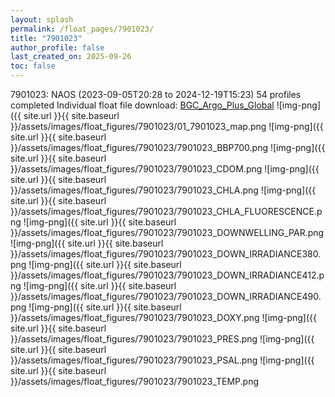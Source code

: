 ```yaml
---
layout: splash
permalink: /float_pages/7901023/
title: "7901023"
author_profile: false
last_created_on: 2025-09-26
toc: false
---
```

 
7901023: NAOS (2023-09-05T20:28 to 2024-12-19T15:23)
54 profiles completed
Individual float file download: [BGC_Argo_Plus_Global](https://ftp.soest.hawaii.edu/bgc_argo_plus/Individual_Floats/outliers_removed/7901023_Sprof_processed.nc)
![img-png]({{ site.url }}{{ site.baseurl }}/assets/images/float_figures/7901023/01_7901023_map.png
![img-png]({{ site.url }}{{ site.baseurl }}/assets/images/float_figures/7901023/7901023_BBP700.png
![img-png]({{ site.url }}{{ site.baseurl }}/assets/images/float_figures/7901023/7901023_CDOM.png
![img-png]({{ site.url }}{{ site.baseurl }}/assets/images/float_figures/7901023/7901023_CHLA.png
![img-png]({{ site.url }}{{ site.baseurl }}/assets/images/float_figures/7901023/7901023_CHLA_FLUORESCENCE.png
![img-png]({{ site.url }}{{ site.baseurl }}/assets/images/float_figures/7901023/7901023_DOWNWELLING_PAR.png
![img-png]({{ site.url }}{{ site.baseurl }}/assets/images/float_figures/7901023/7901023_DOWN_IRRADIANCE380.png
![img-png]({{ site.url }}{{ site.baseurl }}/assets/images/float_figures/7901023/7901023_DOWN_IRRADIANCE412.png
![img-png]({{ site.url }}{{ site.baseurl }}/assets/images/float_figures/7901023/7901023_DOWN_IRRADIANCE490.png
![img-png]({{ site.url }}{{ site.baseurl }}/assets/images/float_figures/7901023/7901023_DOXY.png
![img-png]({{ site.url }}{{ site.baseurl }}/assets/images/float_figures/7901023/7901023_PRES.png
![img-png]({{ site.url }}{{ site.baseurl }}/assets/images/float_figures/7901023/7901023_PSAL.png
![img-png]({{ site.url }}{{ site.baseurl }}/assets/images/float_figures/7901023/7901023_TEMP.png
